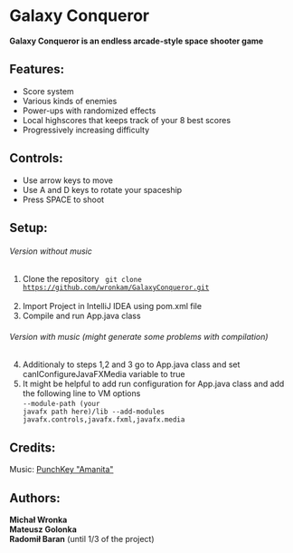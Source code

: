 # Galaxy Conqueror
<b>Galaxy Conqueror is an endless arcade-style space shooter game</b>
## Features:
- Score system
- Various kinds of enemies
- Power-ups with randomized effects
- Local highscores that keeps track of your 8 best scores
- Progressively increasing difficulty</br>
## Controls:
- Use arrow keys to move
- Use A and D keys to rotate your spaceship
- Press SPACE to shoot</br>
## Setup:
###### <i>Version without music</i>
1. Clone the repository <code> git clone https://github.com/wronkam/GalaxyConqueror.git </code> </br>
2. Import Project in IntelliJ IDEA using pom.xml file </br>
3. Compile and run App.java class </br>
###### <i>Version with music (might generate some problems with compilation)</i>
4. Additionaly to steps 1,2 and 3 go to App.java class and set canIConfigureJavaFXMedia variable to true</br>
5. It might be helpful to add run configuration for App.java class and add the following line to VM options</br>
<code>--module-path (your javafx path here)/lib --add-modules javafx.controls,javafx.fxml,javafx.media</code>
## Credits:
Music: [PunchKey "Amanita"](https://soundcloud.com/punchkey/amanita?fbclid=IwAR3a_Xxm8Tuc_n3qFiwksO4AZ1O3HrRSCCAYc-HhXSBMLkNi9HMo6n-82Wk)
## Authors:
<b>Michał Wronka</b></br>
<b>Mateusz Golonka</b></br>
<b>Radomił Baran</b> (until 1/3 of the project)
